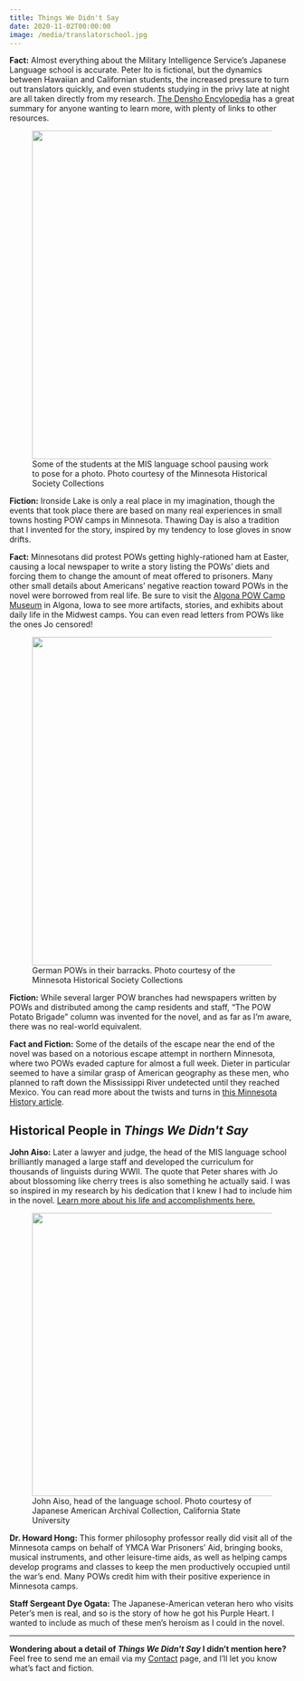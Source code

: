 ```yaml
---
title: Things We Didn't Say
date: 2020-11-02T00:00:00
image: /media/translatorschool.jpg
---
```


**Fact:** Almost everything about the Military Intelligence Service’s Japanese Language school is accurate. Peter Ito is fictional, but the dynamics between Hawaiian and Californian students, the increased pressure to turn out translators quickly, and even students studying in the privy late at night are all taken directly from my research. [The Densho Encylopedia](https://encyclopedia.densho.org/Military_Intelligence_Service_Language_School/) has a great summary for anyone wanting to learn more, with plenty of links to other resources.

<figure>
  <img src="/media/translatorschool.jpg?nf_resize=fit&w=580" width="580" />
  <figcaption>Some of the students at the MIS language school pausing work to pose for a photo. Photo courtesy of the Minnesota Historical Society Collections</figcaption>
</figure>

**Fiction:** Ironside Lake is only a real place in my imagination, though the events that took place there are based on many real experiences in small towns hosting POW camps in Minnesota. Thawing Day is also a tradition that I invented for the story, inspired by my tendency to lose gloves in snow drifts.

**Fact:** Minnesotans did protest POWs getting highly-rationed ham at Easter, causing a local newspaper to write a story listing the POWs’ diets and forcing them to change the amount of meat offered to prisoners. Many other small details about Americans’ negative reaction toward POWs in the novel were borrowed from real life. Be sure to visit the [Algona POW Camp Museum](https://www.pwcampalgona.org/) in Algona, Iowa to see more artifacts, stories, and exhibits about daily life in the Midwest camps. You can even read letters from POWs like the ones Jo censored!

<figure>
  <img src="/media/pows.jpg?nf_resize=fit&w=580" width="580" />
  <figcaption>German POWs in their barracks. Photo courtesy of the Minnesota Historical Society Collections</figcaption>
</figure>

**Fiction:** While several larger POW branches had newspapers written by POWs and distributed among the camp residents and staff, “The POW Potato Brigade” column was invented for the novel, and as far as I’m aware, there was no real-world equivalent.

**Fact and Fiction:** Some of the details of the escape near the end of the novel was based on a notorious escape attempt in northern Minnesota, where two POWs evaded capture for almost a full week. Dieter in particular seemed to have a similar grasp of American geography as these men, who planned to raft down the Mississippi River undetected until they reached Mexico. You can read more about the twists and turns in [this Minnesota History article](http://collections.mnhs.org/MNHistoryMagazine/articles/54/v54i03p112-123.pdf).

## Historical People in _Things We Didn't Say_

**John Aiso:** Later a lawyer and judge, the head of the MIS language school brilliantly managed a large staff and developed the curriculum for thousands of linguists during WWII. The quote that Peter shares with Jo about blossoming like cherry trees is also something he actually said. I was so inspired in my research by his dedication that I knew I had to include him in the novel. [Learn more about his life and accomplishments here.](https://encyclopedia.densho.org/John_Aiso/)

<figure>
  <img src="/media/johnaiso.jpg?nf_resize=fit&h=500" height="500" />
  <figcaption>John Aiso, head of the language school. Photo courtesy of Japanese American Archival Collection, California State University</figcaption>
</figure>

**Dr. Howard Hong:** This former philosophy professor really did visit all of the Minnesota camps on behalf of YMCA War Prisoners’ Aid, bringing books, musical instruments, and other leisure-time aids, as well as helping camps develop programs and classes to keep the men productively occupied until the war’s end. Many POWs credit him with their positive experience in Minnesota camps.

**Staff Sergeant Dye Ogata:** The Japanese-American veteran hero who visits Peter’s men is real, and so is the story of how he got his Purple Heart. I wanted to include as much of these men’s heroism as I could in the novel.

---

**Wondering about a detail of _Things We Didn't Say_ I didn’t mention here?** Feel free to send me an email via my [Contact](/contact) page, and I’ll let you know what’s fact and fiction.
